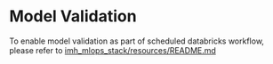 # Model Validation
To enable model validation as part of scheduled databricks workflow, please refer to [imh_mlops_stack/resources/README.md](../resources/README.md)